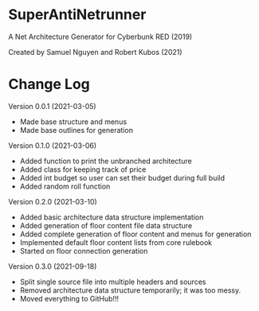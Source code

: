 # SuperAntiNetrunner
A Net Architecture Generator for Cyberbunk RED (2019)

Created by Samuel Nguyen and Robert Kubos (2021)

# Change Log
Version 0.0.1 (2021-03-05)
- Made base structure and menus
- Made base outlines for generation

Version 0.1.0 (2021-03-06)
- Added function to print the unbranched architecture
- Added class for keeping track of price
- Added int budget so user can set their budget during full build
- Added random roll function

Version 0.2.0 (2021-03-10)
- Added basic architecture data structure implementation
- Added generation of floor content file data structure
- Added complete generation of floor content and menus for generation
- Implemented default floor content lists from core rulebook
- Started on floor connection generation

Version 0.3.0 (2021-09-18)
- Split single source file into multiple headers and sources
- Removed architecture data structure temporarily; it was too messy.
- Moved everything to GitHub!!!